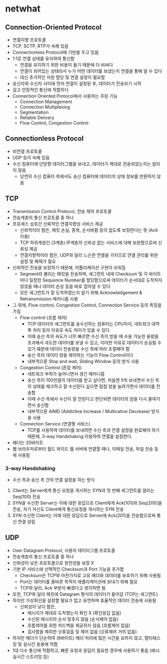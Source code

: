 # netwhat

## Connection-Oriented Protocol
- 연결지향 프로토콜
- TCP, SCTP, RTP가 속해 있음
- Connectionless Protocol에 기반을 두고 있음
- 1:1로 연결 상태를 유지하여 통신함
	- 연결을 유지하기 위한 비용이 들기 때문에 더 비싸다
	- 연결이 되어있는 상태라서 누가 어떤 데이터를 보냈는지 연결을 통해 알 수 있다
	- 대신 추가적인 자원 할당 및 연결 설정이 필요함
- 송신자와 수신자 사이에 먼저 연결이 설정된 후, 데이터가 전송되기 시작
- 길고 안정적인 통신에 적합하다
- Connection Oriented Protocol에서 사용하는 주된 기능
	- Connection Management
	- Connection Multiplexing
	- Segmentation
	- Reliable Delivery
	- Flow Control, Congestion Control

## Connectionless Protocol
- 비연결 프로토콜
- UDP 등이 속해 있음
- 수신 컴퓨터에 단방향 데이터그램을 보내고, 데이터가 제대로 전송되었는지는 알리지 않음
	- 당연히 수신 컴퓨터 측에서도 송신 컴퓨터에 데이터의 상태 정보를 반환하지 않음

## TCP
- Transmission Control Protocol, 전송 제어 프로토콜
- 전송계층의 통신 프로토콜 중 하나
- 프로세스 상호간 신뢰적인 연결지향성 서비스 제공
	- 신뢰적이라 함은, 패킷 손실, 중복, 순서바뀜 등이 없도록 보장한다는 뜻 (Ack 이용)
	- TCP 하위계층인 (3계층) IP계층의 신뢰성 없는 서비스에 대해 보완함으로써 신뢰성 제공
	- 연결지향적이라 함은, UDP와 달리 느슨한 연결을 가지므로 연결 관리를 위한 설정 및 해제가 필요
- 신뢰적인 전송을 보장하기 때문에, 어플리케이션 구현이 쉬워짐
	- Segment라 불리는 패킷을 전송하며, 세그먼트 내에 Checksum 및 각 바이트마다 일정한 Sequence Number를 할당함으로써 데이터가 순서대로 도착하지 않았을 때나 데이터 손상 등을 바로 잡아낼 수 있다
	- 모든 세그먼트가 잘 도착하였는지 알기 위해 Acknowledgement & Retransmission 매커니즘 사용
- 그 외에, Flow control, Congestion Control, Connection Service 등의 특징을 가짐
	- Flow control (흐름 제어)
		- TCP 데이터의 세그먼트를 송수신하는 컴퓨터는 CPU차이, 네트워크 대역폭 차이 등의 이유로 속도 차이가 있을 수 있다
		- 이때 송신 측의 속도가 너무 빠르면 수신 측이 받을 때 수용 가능한 용량을 초과해서 과도한 데이터를 보낼 수 있고, 이러한 이유로 데이터가 손실될 수 있기 떄문에 데이터 전송량을 수신 측에 따라 조절해야 함
		- 송신 측의 데이터 양을 제어하는 기능이 Flow Control이다
		- 내부적으론 Stop and wait, Sliding Window 등의 방식 사용
	- Congestion Control (혼잡 제어)
		- 네트워크 부하가 늘어나면서 생긴 매커니즘
		- 송신 측이 100만큼의 데이터를 받고 싶다면, 처음엔 5씩 보내면서 수신 측의 상태를 체크하고 잘 수신된다 싶으면 점점 양을 늘려가면서 데이터를 전송함
		- 이때 수신 측에서 수신이 잘 안된다고 판단되면 데이터의 양을 다시 줄여가면서 송신함
		- 내부적으론 AIMD (Addictive Increase / Multicative Decrease) 방식을 사용
	- Connection Service (연결형 서비스)
		- TCP를 사용하여 데이터를 보내려면 수신 측과 연결 설정을 완료해야 하기 때문에, 3-way Handshaking 이용하여 연결을 설정한다.
- 헤더는 20바이트
- 웹 브라우저로부터 월드 와이드 웹 서버에 연결할 때나, 이메일 전송, 파일 전송 등에 사용됨

### 3-way Handshaking
- 수신 측과 송신 측 간의 연결 설정을 하는 방식
1. Client는 Server에게 통신 요청을 개시하는 SYN과 첫 번째 세그먼트를 알리는 Seq(100) 전송
2. SYN을 수신한 Server는 이에 대한 응답으로 Client에게 Ack(101)와 Seq(200)을 전송, 자기 자신도 Client에게 통신요청을 개시하는 SYN 전송
3. SYN 수신한 Client는 이에 대한 응답으로 Server에 Ack(201)을 전송함으로써 통신 연결 성립

## UDP
- User Datagram Protocol, 사용자 데이터그램 프로토콜
- 전송계층의 통신 프로토콜 중 하나
- 신뢰성이 낮은 프로토콜으로 완전성을 보장 X
- 기본 IP 서비스에 선택적인 Checksum과 Port 기능을 추가함
	- Checksum은 TCP와 마찬가지로 고유 헤더와 데이터를 보호하기 위해 사용됨
	- Port는 데이터를 올바른 목적지 애플리케이션에 보내기 위해 필요
	- TCP와 달리, Ack 부분이 빠졌다고 생각하면 됨
- 또한, TCP와 달리 패킷에 Datagram 형식의 데이터가 들어감 (TCP는 세그먼트)
- 하지만 가상회선을 설정할 필요가 없고 유연하며 효율적인 데이터 전송에 사용됨
	- 신뢰성이 낮다 함은,
		- 메시지가 제대로 도착했는지 확인 X (확인응답 없음)
		- 수신된 메시지의 순서 맞추지 않음 (순서제어 없음)
		- 흐름제어를 위한 피드백을 제공하지 않음 (흐름제어 없음)
		- 검사합을 제외한 오류검출 및 제어 없음 (오류제어 거의 없음)
- 하지만 헤더가 단순하여 (8바이트) 헤더 처리에 많은 시간을 요하지 않고, 멀티태스킹 및 실시간 응용에 적합
- 1대 다수 통신에 적합하고, 빠른 요청과 응답이 필요한 경우에 사용하기 좋음 (예시: 실시간 스트리밍 등)
